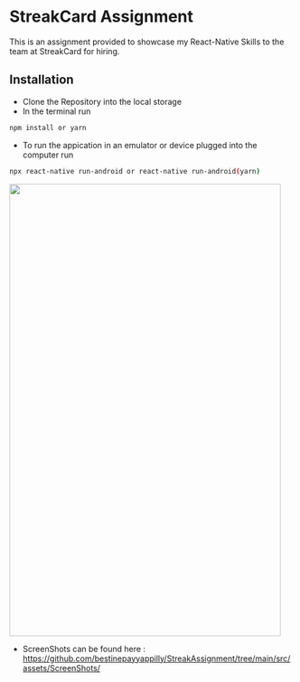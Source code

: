 # StreakCard Assignment

This is an assignment provided to showcase my React-Native Skills to the team at StreakCard for hiring.

## Installation

- Clone the Repository into the local storage
- In the terminal run

```bash
npm install or yarn
```
- To run the appication in an emulator or device plugged into the computer run 
 
```bash
npx react-native run-android or react-native run-android(yarn)
```

<img src="https://github.com/bestinepayyappilly/StreakAssignment/blob/main/src/assets/ScreenRecord.gif" width="480" height="800" />

- ScreenShots can be found here : <https://github.com/bestinepayyappilly/StreakAssignment/tree/main/src/assets/ScreenShots/>

